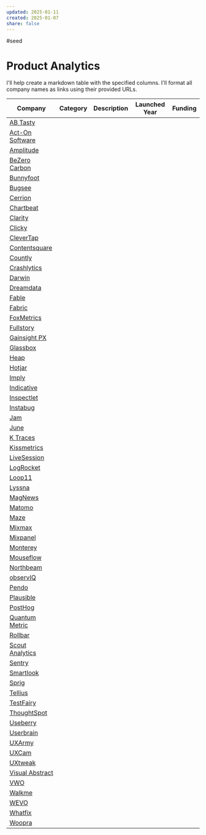 ```yaml
---
updated: 2025-01-11
created: 2025-01-07
share: false
---
```

#seed



# Product Analytics

I'll help create a markdown table with the specified columns. I'll format all company names as links using their provided URLs.

| Company                                                         | Category | Description | Launched Year | Funding |
| --------------------------------------------------------------- | -------- | ----------- | ------------- | ------- |
| [AB Tasty](https://abtasty.com)                                 |          |             |               |         |
| [Act-On Software](https://act-on.com)                           |          |             |               |         |
| [Amplitude](https://amplitude.com)                              |          |             |               |         |
| [BeZero Carbon](https://bezerocarbon.com)                       |          |             |               |         |
| [Bunnyfoot](https://bunnyfoot.com)                              |          |             |               |         |
| [Bugsee](https://bugsee.com)                                    |          |             |               |         |
| [Cerrion](https://cerrion.com)                                  |          |             |               |         |
| [Chartbeat](https://chartbeat.com)                              |          |             |               |         |
| [Clarity](https://clarity.microsoft.com)                        |          |             |               |         |
| [Clicky](https://clicky.com)                                    |          |             |               |         |
| [CleverTap](https://clevertap.com)                              |          |             |               |         |
| [Contentsquare](https://contentsquare.com)                      |          |             |               |         |
| [Countly](https://count.ly)                                     |          |             |               |         |
| [Crashlytics](https://firebase.google.com/products/crashlytics) |          |             |               |         |
| [Darwin](https://darwindata.io)                                 |          |             |               |         |
| [Dreamdata](https://dreamdata.io)                               |          |             |               |         |
| [Fable](https://makeitfable.com)                                |          |             |               |         |
| [Fabric](https://fabric.io)                                     |          |             |               |         |
| [FoxMetrics](https://foxmetrics.com)                            |          |             |               |         |
| [Fullstory](https://fullstory.com)                              |          |             |               |         |
| [Gainsight PX](https://gainsight.com/product-experience)        |          |             |               |         |
| [Glassbox](https://glassbox.com)                                |          |             |               |         |
| [Heap](https://heap.io)                                         |          |             |               |         |
| [Hotjar](https://hotjar.io)                                     |          |             |               |         |
| [Imply](https://imply.io)                                       |          |             |               |         |
| [Indicative](https://indicative.com)                            |          |             |               |         |
| [Inspectlet](https://inspectlet.com)                            |          |             |               |         |
| [Instabug](https://instabug.com)                                |          |             |               |         |
| [Jam](https://jam.dev)                                          |          |             |               |         |
| [June](https://june.so)                                         |          |             |               |         |
| [K Traces](https://ktraces.com)                                 |          |             |               |         |
| [Kissmetrics](https://kissmetrics.com)                          |          |             |               |         |
| [LiveSession](https://livesession.io)                           |          |             |               |         |
| [LogRocket](https://logrocket.com)                              |          |             |               |         |
| [Loop11](https://loop11.com)                                    |          |             |               |         |
| [Lyssna](https://lyssna.com)                                    |          |             |               |         |
| [MagNews](https://magnews.com)                                  |          |             |               |         |
| [Matomo](https://matomo.org)                                    |          |             |               |         |
| [Maze](https://maze.co)                                         |          |             |               |         |
| [Mixmax](https://mixmax.com)                                    |          |             |               |         |
| [Mixpanel](https://mixpanel.com)                                |          |             |               |         |
| [Monterey](https://monterey.ai)                                 |          |             |               |         |
| [Mouseflow](https://mouseflow.com)                              |          |             |               |         |
| [Northbeam](https://northbeam.io)                               |          |             |               |         |
| [observIQ](https://observiq.com)                                |          |             |               |         |
| [Pendo](https://pendo.io)                                       |          |             |               |         |
| [Plausible](https://plausible.io)                               |          |             |               |         |
| [PostHog](https://posthog.com)                                  |          |             |               |         |
| [Quantum Metric](https://quantummetric.com)                     |          |             |               |         |
| [Rollbar](https://rollbar.com)                                  |          |             |               |         |
| [Scout Analytics](https://scoutanalytics.com)                   |          |             |               |         |
| [Sentry](https://sentry.io)                                     |          |             |               |         |
| [Smartlook](https://smartlook.com)                              |          |             |               |         |
| [Sprig](https://sprig.com)                                      |          |             |               |         |
| [Tellius](https://tellius.com)                                  |          |             |               |         |
| [TestFairy](https://testfairy.com)                              |          |             |               |         |
| [ThoughtSpot](https://thoughtspot.com)                          |          |             |               |         |
| [Useberry](https://useberry.com)                                |          |             |               |         |
| [Userbrain](https://userbrain.com)                              |          |             |               |         |
| [UXArmy](https://uxarmy.com)                                    |          |             |               |         |
| [UXCam](https://uxcam.com)                                      |          |             |               |         |
| [UXtweak](https://uxtweak.com)                                  |          |             |               |         |
| [Visual Abstract](https://visual-abstract.com)                  |          |             |               |         |
| [VWO](https://vwo.com)                                          |          |             |               |         |
| [Walkme](https://walkme.com)                                    |          |             |               |         |
| [WEVO](https://wevo.io)                                         |          |             |               |         |
| [Whatfix](https://whatfix.com)                                  |          |             |               |         |
| [Woopra](https://woopra.com)                                    |          |             |               |         |
